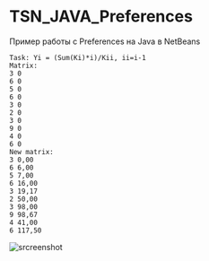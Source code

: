 # TSN_JAVA_Preferences
Пример работы с Preferences на Java в NetBeans

```
Task: Yi = (Sum(Ki)*i)/Kii, ii=i-1
Matrix:
3 0
6 0
5 0
6 0
3 0
2 0
3 0
9 0
4 0
6 0
New matrix:
3 0,00
6 6,00
5 7,00
6 16,00
3 19,17
2 50,00
3 98,00
9 98,67
4 41,00
6 117,50
```
![srcreenshot](screenshot1.png)
